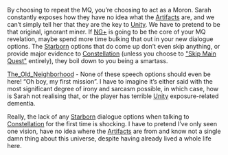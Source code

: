 By choosing to repeat the MQ, you’re choosing to act as a Moron. Sarah constantly exposes how they have no idea what the [Artifacts](Artifacts.md) are, and we can’t simply tell her that they are the key to [Unity](Unity.md). We have to pretend to be that original, ignorant miner. 
If [NG+](../Gameplay_Systems/NG+.md) is going to be the core of your MQ revelation, maybe spend more time bulking that out in your new dialogue options. The [Starborn](Starborn.md) options that do come up don’t even skip anything, or provide major evidence to [Constellation](Constellation.md) (unless you choose to ["Skip Main Quest"]("Skip%20Main%20Quest") entirely), they boil down to you being a smartass.

[The_Old_Neighborhood](The_Old_Neighborhood.md) - None of these speech options should even be here! “Oh boy, my first mission”. I have to imagine it’s either said with the most significant degree of irony and sarcasm possible, in which case, how is Sarah not realising that, or the player has terrible [Unity](Unity.md) exposure-related dementia.

Really, the lack of any [Starborn](Starborn.md) dialogue options when talking to [Constellation](Constellation.md) for the first time is shocking. I have to pretend I’ve only seen one vision, have no idea where the [Artifacts](Artifacts.md) are from and know not a single damn thing about this universe, despite having already lived a whole life here.